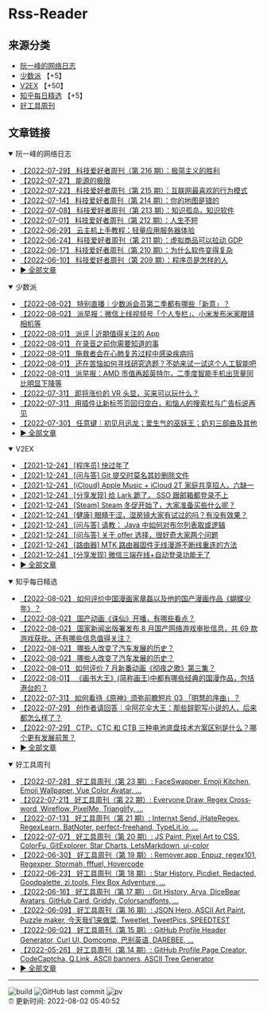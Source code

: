 # Rss-Reader

## 来源分类

* [阮一峰的网络日志](#阮一峰的网络日志)
* [少数派](#少数派) 【+5】
* [V2EX](#V2EX) 【+50】
* [知乎每日精选](#知乎每日精选) 【+5】
* [好工具周刊](#好工具周刊)

## 文章链接

<details open>
    <summary id="阮一峰的网络日志">
     阮一峰的网络日志
    </summary>


* [【2022-07-29】 科技爱好者周刊（第 216 期）：极简主义的胜利](http://www.ruanyifeng.com/blog/2022/07/weekly-issue-216.html)
* [【2022-07-27】 能源的极限](http://www.ruanyifeng.com/blog/2022/07/energy-consumption.html)
* [【2022-07-22】 科技爱好者周刊（第 215 期）：互联网最喜欢的行为模式](http://www.ruanyifeng.com/blog/2022/07/weekly-issue-215.html)
* [【2022-07-14】 科技爱好者周刊（第 214 期）：你的地图是错的](http://www.ruanyifeng.com/blog/2022/07/weekly-issue-214.html)
* [【2022-07-08】 科技爱好者周刊（第 213 期）：知识孤岛，知识软件](http://www.ruanyifeng.com/blog/2022/07/weekly-issue-213.html)
* [【2022-07-01】 科技爱好者周刊（第 212 期）：人生不短](http://www.ruanyifeng.com/blog/2022/07/weekly-issue-212.html)
* [【2022-06-29】 云主机上手教程：轻量应用服务器体验](http://www.ruanyifeng.com/blog/2022/06/cloud-server-getting-started-tutorial.html)
* [【2022-06-24】 科技爱好者周刊（第 211 期）：虚拟商品可以拉动 GDP](http://www.ruanyifeng.com/blog/2022/06/weekly-issue-211.html)
* [【2022-06-17】 科技爱好者周刊（第 210 期）：为什么软件变得复杂](http://www.ruanyifeng.com/blog/2022/06/weekly-issue-210.html)
* [【2022-06-10】 科技爱好者周刊（第 209 期）：程序员是怎样的人](http://www.ruanyifeng.com/blog/2022/06/weekly-issue-209.html)
* [:arrow_forward: 全部文章](data/阮一峰的网络日志.md)
</details>

<details open>
    <summary id="少数派">
     少数派
    </summary>


* [【2022-08-02】 特别直播｜少数派会员第二季都有哪些「新意」？](https://sspai.com/post/74940)
* [【2022-08-02】 派早报：微信上线视频号「个人专栏」、小米发布米家眼镜相机等](https://sspai.com/post/74953)
* [【2022-08-01】 派评 | 近期值得关注的 App](https://sspai.com/post/74943)
* [【2022-08-01】 在录音之前你需要知道的事](https://sspai.com/prime/story/sr-06-01)
* [【2022-08-01】 施救者会在心肺复苏过程中感染疾病吗](https://sspai.com/post/74931)
* [【2022-08-01】 还在苦恼如何寻找研究选题？不妨来试一试这个人工智能吧](https://sspai.com/post/74901)
* [【2022-08-01】 派早报：AMD 市值再超英特尔，二季度智能手机出货量同比明显下降等](https://sspai.com/post/74917)
* [【2022-07-31】 即将涨价的 VR 头显，买来可以玩什么？](https://sspai.com/post/74918)
* [【2022-07-31】 用插件让新标签页回归空白，和恼人的搜索栏与广告标说再见](https://sspai.com/post/74325)
* [【2022-07-30】 任意键｜初见月迅龙；爱生气的巫妖王；奶刃三部曲及其他](https://sspai.com/post/74890)
* [:arrow_forward: 全部文章](data/少数派.md)
</details>

<details open>
    <summary id="V2EX">
     V2EX
    </summary>


* [【2021-12-24】 [程序员] 快过年了](https://www.v2ex.com/t/824201)
* [【2021-12-24】 [问与答] Git 提交时莫名其妙删除文件](https://www.v2ex.com/t/824200)
* [【2021-12-24】 [iCloud] Apple Music + iCloud 2T 家庭共享招人，六缺一](https://www.v2ex.com/t/824199)
* [【2021-12-24】 [分享发现] 给 Lark 跪了， SSO 跟邮箱都登录不上](https://www.v2ex.com/t/824198)
* [【2021-12-24】 [Steam] Steam 冬促开始了，大家准备买些什么呢？](https://www.v2ex.com/t/824197)
* [【2021-12-24】 [健康] 眼睛干涩，湿房镜大家有试过的吗？有没有效果？](https://www.v2ex.com/t/824196)
* [【2021-12-24】 [问与答] 请教： Java 中如何对布尔列表取或逻辑](https://www.v2ex.com/t/824194)
* [【2021-12-24】 [问与答] 关于 offer 选择，很好奇大家两个问题](https://www.v2ex.com/t/824192)
* [【2021-12-24】 [路由器] MTK 路由器固件无线漫游不断线重连的方法](https://www.v2ex.com/t/824191)
* [【2021-12-24】 [分享发现] 微信三端在线+自动登录功能无了](https://www.v2ex.com/t/824190)
* [:arrow_forward: 全部文章](data/V2EX.md)
</details>

<details open>
    <summary id="知乎每日精选">
     知乎每日精选
    </summary>


* [【2022-08-02】 如何评价中国漫画家章磊以及他的国产漫画作品《蝴蝶少年》？](http://www.zhihu.com/question/518189820/answer/2604749536?utm_campaign=rss&utm_medium=rss&utm_source=rss&utm_content=title)
* [【2022-08-02】 国产动画《诛仙》开播，有哪些看点？](http://www.zhihu.com/question/546526862/answer/2604929575?utm_campaign=rss&utm_medium=rss&utm_source=rss&utm_content=title)
* [【2022-08-02】 国家新闻出版署发布 8 月国产网络游戏审批信息，共 69 款游戏获批。还有哪些信息值得关注？](http://www.zhihu.com/question/546439183/answer/2604844123?utm_campaign=rss&utm_medium=rss&utm_source=rss&utm_content=title)
* [【2022-08-02】 哪些人改变了汽车发展的历史？](http://www.zhihu.com/question/543080732/answer/2603213673?utm_campaign=rss&utm_medium=rss&utm_source=rss&utm_content=title)
* [【2022-08-02】 哪些人改变了汽车发展的历史？](http://www.zhihu.com/question/543080732/answer/2603213362?utm_campaign=rss&utm_medium=rss&utm_source=rss&utm_content=title)
* [【2022-08-01】 如何评价 7 月新番动画《彻夜之歌》第三集？](http://www.zhihu.com/question/544528995/answer/2596058476?utm_campaign=rss&utm_medium=rss&utm_source=rss&utm_content=title)
* [【2022-08-01】 《画书大王》(简称画王)中都有哪些经典的国漫作品，包括港台的？](http://www.zhihu.com/question/286775795/answer/2603044530?utm_campaign=rss&utm_medium=rss&utm_source=rss&utm_content=title)
* [【2022-07-31】 如何看待《原神》须弥前瞻短片 03 「明慧的序曲」？](http://www.zhihu.com/question/545922798/answer/2599210015?utm_campaign=rss&utm_medium=rss&utm_source=rss&utm_content=title)
* [【2022-07-29】 创作者请回答｜伞阿花伞大王：那些辞职写小说的人，后来都怎么样了？](http://zhuanlan.zhihu.com/p/547601766?utm_campaign=rss&utm_medium=rss&utm_source=rss&utm_content=title)
* [【2022-07-29】 CTP、CTC 和 CTB 三种电池底盘技术方案区别是什么？哪个更有发展前景？](http://www.zhihu.com/question/544762247/answer/2598374115?utm_campaign=rss&utm_medium=rss&utm_source=rss&utm_content=title)
* [:arrow_forward: 全部文章](data/知乎每日精选.md)
</details>

<details open>
    <summary id="好工具周刊">
     好工具周刊
    </summary>


* [【2022-07-28】 好工具周刊（第 23 期）: FaceSwapper, Emoji Kitchen, Emoji Wallpaper, Vue Color Avatar, ...](https://bestxtools.zhubai.love/posts/2164322347946172416)
* [【2022-07-21】 好工具周刊（第 22 期）: Everyone Draw, Regex Cross­word, Wireflow, PixelMe, Trianglify, ...](https://bestxtools.zhubai.love/posts/2161764591545049088)
* [【2022-07-13】 好工具周刊（第 21 期）: Internxt Send, iHateRegex, RegexLearn, BatNoter, perfect-freehand, TypeLit.io, ...](https://bestxtools.zhubai.love/posts/2159035276579110912)
* [【2022-07-07】 好工具周刊（第 20 期）: JS Paint, Pixel Art to CSS, ColorFu, GitExplorer, Star Charts, LetsMarkdown, ui-color](https://bestxtools.zhubai.love/posts/2156659650731491328)
* [【2022-06-30】 好工具周刊（第 19 期）: Remover.app, Enpuz, regex101, Regexper, Stormah, fffuel, Hovercode](https://bestxtools.zhubai.love/posts/2154116824852905984)
* [【2022-06-23】 好工具周刊（第 18 期）: Star History, Picdiet, Redacted, Goodpalette, zi.tools, Flex Box Adventure, ...](https://bestxtools.zhubai.love/posts/2151574254901452800)
* [【2022-06-16】 好工具周刊（第 17 期）: Git History, Arya, DiceBear Avatars, GitHub Card, Griddy, Colorsandfonts, ...](https://bestxtools.zhubai.love/posts/2149044131228536832)
* [【2022-06-09】 好工具周刊（第 16 期）: JSON Hero, ASCII Art Paint, Puzzle maker, 今天我们来做菜, Tweetlet, TweetPics, SPEEDTEST](https://bestxtools.zhubai.love/posts/2146500725667651584)
* [【2022-06-02】 好工具周刊（第 15 期）: GitHub Profile Header Generator, Curl UI, Domcomp, 巴别英语, DAREBEE, ...](https://bestxtools.zhubai.love/posts/2143964812269535232)
* [【2022-05-26】 好工具周刊（第 14 期）: GitHub Profile Page Creator, CodeCaptcha, Q.Link, ASCII banners, ASCII Tree Generator](https://bestxtools.zhubai.love/posts/2141427899847180288)
* [:arrow_forward: 全部文章](data/好工具周刊.md)
</details>


---

![build](https://github.com/LikaiLee/rss-reader/workflows/rss%20reader/badge.svg)
![GitHub last commit](https://img.shields.io/github/last-commit/likailee/rss-reader)
![pv](https://pageview.vercel.app/?github_user=likailee) <br>
:alarm_clock: 更新时间: 2022-08-02 05:40:52